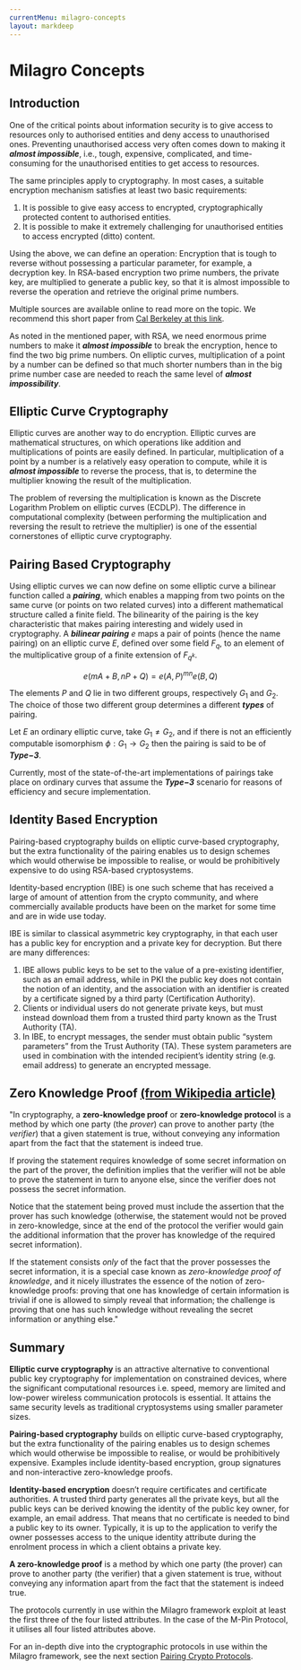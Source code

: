 ```yaml
---
currentMenu: milagro-concepts
layout: markdeep
---
```

<div id="generated-toc" class="generate_from_h2"></div>
<style>h1:before, h2:before { content: none; }</style>

# Milagro Concepts

## Introduction
One of the critical points about information security is to give access to resources only to authorised entities and deny access to unauthorised ones.
Preventing unauthorised access very often comes down to making it ___almost impossible___, i.e., tough, expensive, complicated, and time-consuming for the unauthorised entities to get access to resources.

The same principles apply to cryptography. In most cases, a suitable encryption mechanism satisfies at least two basic requirements:
1. It is possible to give easy access to encrypted, cryptographically protected content to authorised entities.
2. It is possible to make it extremely challenging for unauthorised entities to access encrypted (ditto) content.

Using the above, we can define an operation: Encryption that is tough to reverse without possessing a particular parameter, for example, a decryption key.
In RSA-based encryption two prime numbers, the private key, are multiplied to generate a public key, so that it is almost impossible to reverse the operation and retrieve the original prime numbers.

Multiple sources are available online to read more on the topic. We recommend this short paper from [Cal Berkeley at this link](https://math.berkeley.edu/~kpmann/encryption.pdf).

As noted in the mentioned paper, with RSA, we need enormous prime numbers to make it ___almost impossible___ to break the encryption, hence to find the two big prime numbers.
On elliptic curves, multiplication of a point by a number can be defined so that much shorter numbers than in the big prime number case are needed to reach the same level of ___almost impossibility___.

## Elliptic Curve Cryptography
Elliptic curves are another way to do encryption. Elliptic curves are mathematical structures, on which operations like addition and multiplications of points are easily defined.
In particular, multiplication of a point by a number is a relatively easy operation to compute, while it is ___almost impossible___ to reverse the process, that is, to determine
the multiplier knowing the result of the multiplication.

The problem of reversing the multiplication is known as the Discrete Logarithm Problem on elliptic curves (ECDLP).
The difference in computational complexity (between performing the multiplication and reversing the result to retrieve the multiplier) is one of the essential cornerstones of elliptic curve cryptography.

## Pairing Based Cryptography
Using elliptic curves we can now define on some elliptic curve a bilinear function called a ___pairing___, which enables a mapping from two points on the same curve (or points on two related curves) into a different mathematical structure called a finite field. The bilinearity of the pairing is the key characteristic that makes pairing interesting and widely used in cryptography.
<markdeep>
A ___bilinear pairing___ $e$ maps a pair of points (hence the name pairing) on an elliptic curve $E$, defined over some field ${F}_{q}$, to an element of the multiplicative group of a finite extension of ${F}_{q^k}$.

$$ e(mA+B, nP + Q) = e(A,P)^{mn} e(B, Q) $$

The elements $P$ and $Q$ lie in two different groups, respectively $G_{1}$ and $G_{2}$. The choice of those two different group determines a different ___types___ of pairing.

Let $E$ an ordinary elliptic curve, take $G_{1} \neq G_{2}$, and if there is not an efficiently computable isomorphism $\phi:G_{1}\to G_{2}$ then the pairing is said to be of ___Type$-3$___.

Currently, most of the state-of-the-art implementations of pairings take place on ordinary curves that assume the ___Type$-3$___ scenario for reasons of efficiency and secure implementation.
</markdeep>

## Identity Based Encryption
Pairing-based cryptography builds on elliptic curve-based cryptography, but the extra functionality of the pairing enables us to design schemes which would otherwise be impossible to realise, or would be prohibitively expensive to do using RSA-based cryptosystems.

Identity-based encryption (IBE) is one such scheme that has received a large of amount of attention from the crypto community, and where commercially available products have been on the market for some time and are in wide use today.

IBE is similar to classical asymmetric key cryptography, in that each user has a public key for encryption and a private key for decryption. But there are many differences:

1. IBE allows public keys to be set to the value of a pre-existing identifier, such as an email address, while in PKI the public key does not contain the notion of an identity, and the association with an identifier is created by a certificate signed by a third party (Certification Authority).
2. Clients or individual users do not generate private keys, but must instead download them from a trusted third party known as the Trust Authority (TA).
3. In IBE, to encrypt messages, the sender must obtain public “system parameters” from the Trust Authority (TA). These system parameters are used in combination with the intended recipient’s identity string (e.g. email address) to generate an encrypted message.

## Zero Knowledge Proof [(from Wikipedia article)](https://en.wikipedia.org/wiki/Zero-knowledge_proof)

"In cryptography, a **zero-knowledge proof** or **zero-knowledge protocol** is a method by which one party (the _prover_) can prove to another party (the _verifier_) that a given statement is true, without conveying any information apart from the fact that the statement is indeed true.

If proving the statement requires knowledge of some secret information on the part of the prover, the definition implies that the verifier will not be able to prove the statement in turn to anyone else, since the verifier does not possess the secret information.

Notice that the statement being proved must include the assertion that the prover has such knowledge (otherwise, the statement would not be proved in zero-knowledge, since at the end of the protocol the verifier would gain the additional information that the prover has knowledge of the required secret information).

If the statement consists _only_ of the fact that the prover possesses the secret information, it is a special case known as _zero-knowledge proof of knowledge_, and it nicely illustrates the essence of the notion of zero-knowledge proofs: proving that one has knowledge of certain information is trivial if one is allowed to simply reveal that information; the challenge is proving that one has such knowledge without revealing the secret information or anything else."

## Summary

**Elliptic curve cryptography** is an attractive alternative to conventional public key cryptography for implementation on constrained devices, where the significant computational resources i.e. speed, memory are limited and low-power wireless communication protocols is essential. It attains the same security levels as traditional cryptosystems using smaller parameter sizes.

**Pairing-based cryptography** builds on elliptic curve-based cryptography, but the extra functionality of the pairing enables us to design schemes which would otherwise be impossible to realise, or would be prohibitively expensive. Examples include identity-based encryption, group signatures and non-interactive zero-knowledge proofs.

**Identity-based encryption** doesn’t require certificates and certificate authorities. A trusted third party generates all the private keys, but all the public keys can be derived knowing the identity of the public key owner, for example, an email address.  That means that no certificate is needed to bind a public key to its owner.  Typically, it is up to the application to verify the owner possesses access to the unique identity attribute during the enrolment process in which a client obtains a private key.

**A zero-knowledge proof** is a method by which one party (the prover) can prove to another party (the verifier) that a given statement is true, without conveying any information apart from the fact that the statement is indeed true.

The protocols currently in use within the Milagro framework exploit at least the first three of the four listed attributes. In the case of the M-Pin Protocol, it utilises all four listed attributes above.

For an in-depth dive into the cryptographic protocols in use within the Milagro framework, see the next section [Pairing Crypto Protocols](pairing-crypto-protocols.html).
